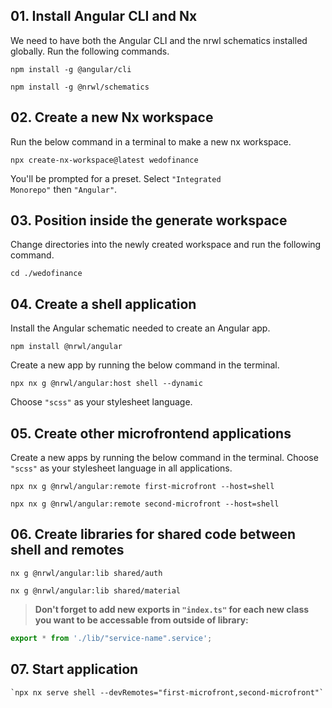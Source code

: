 
## 01. Install Angular CLI and Nx

We need to have both the Angular CLI and the nrwl schematics installed globally. Run the following commands.

```Terminal
npm install -g @angular/cli
```

```Terminal
npm install -g @nrwl/schematics
```

## 02. Create a new Nx workspace

Run the below command in a terminal to make a new nx workspace.

```Terminal
npx create-nx-workspace@latest wedofinance
```

You'll be prompted for a preset. Select `"Integrated Monorepo"` then `"Angular"`.

## 03. Position inside the generate workspace

Change directories into the newly created workspace and run the following command.

```Terminal
cd ./wedofinance
```

## 04. Create a shell application

Install the Angular schematic needed to create an Angular app.

```Terminal
npm install @nrwl/angular
```

Create a new app by running the below command in the terminal.

```Terminal
npx nx g @nrwl/angular:host shell --dynamic
```

Choose `"scss"` as your stylesheet language.

## 05. Create other microfrontend applications

Create a new apps by running the below command in the terminal. Choose `"scss"` as your stylesheet language in all applications.

```Terminal
npx nx g @nrwl/angular:remote first-microfront --host=shell
```

```Terminal
npx nx g @nrwl/angular:remote second-microfront --host=shell
```

## 06. Create libraries for shared code between shell and remotes

```Terminal
nx g @nrwl/angular:lib shared/auth
```

```Terminal
nx g @nrwl/angular:lib shared/material
```


>**Don't forget to add new exports in `"index.ts"` for each new class you want to be accessable from outside of library:** 

```TypeScript
export * from './lib/"service-name".service';
```

## 07. Start application

```Terminal
`npx nx serve shell --devRemotes="first-microfront,second-microfront"`
```


